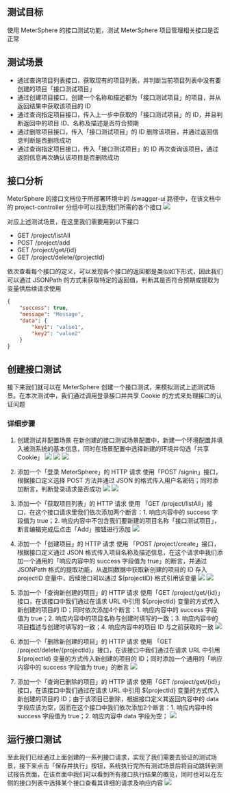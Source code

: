 ## 测试目标
使用 MeterSphere 的接口测试功能，测试 MeterSphere 项目管理相关接口是否正常

## 测试场景
- 通过查询项目列表接口，获取现有的项目列表，并判断当前项目列表中没有要创建的项目「接口测试项目」
- 通过创建项目接口，创建一个名称和描述都为「接口测试项目」的项目，并从返回结果中获取该项目的 ID
- 通过查询指定项目接口，传入上一步中获取的「接口测试项目」的 ID，并且判断返回中的项目 ID、名称及描述是否符合预期
- 通过删除项目接口，传入「接口测试项目」的 ID 删除该项目，并通过返回信息判断是否删除成功
- 通过查询指定项目接口，传入「接口测试项目」的 ID 再次查询该项目，通过返回信息再次确认该项目是否删除成功

## 接口分析
MeterSphere 的接口文档位于所部署环境中的 /swagger-ui 路径中，在该文档中的 project-controller 分组中可以找到我们所需的各个接口
![](../img/tutorial/api_testing/api_list.png)


对应上述测试场景，在这里我们需要用到以下接口

- GET /project/listAll
- POST /project/add
- GET /project/get/{id}
- GET /project/delete/{projectId}

依次查看每个接口的定义，可以发现各个接口的返回都是类似如下形式，因此我们可以通过 JSONPath 的方式来获取特定的返回值，判断其是否符合预期或提取为变量供后续请求使用
```json
{
	"success": true,
	"message": "Message",
	"data": {
		"key1": "value1",
		"key2": "value2"
	}
}
```

## 创建接口测试
接下来我们就可以在 MeterSphere 创建一个接口测试，来模拟测试上述测试场景。在本次测试中，我们通过调用登录接口并共享 Cookie 的方式来处理接口的认证问题

### 详细步骤
1. 创建测试并配置场景
在新创建的接口测试场景配置中，新建一个环境配置并填入被测系统的基本信息，同时在场景配置中选择新建的环境并勾选「共享 Cookie」
![](../img/tutorial/api_testing/api_testing_1_1.png)
![](../img/tutorial/api_testing/api_testing_1_2.png)
![](../img/tutorial/api_testing/api_testing_1_3.png)

2. 添加一个「登录 MeterSphere」的 HTTP 请求
使用「POST /signin」接口，根据接口定义选择 POST 方法并通过 JSON 的格式传入用户名密码；同时添加断言，判断登录请求是否成功
![](../img/tutorial/api_testing/api_testing_2_1.png)
![](../img/tutorial/api_testing/api_testing_2_2.png)

3. 添加一个「获取项目列表」的 HTTP 请求
使用 「GET /project/listAll」接口，在这个接口请求里我们依次添加两个断言：1. 响应内容中的 success 字段值为 true；2. 响应内容中不包含我们要新建的项目名称「接口测试项目」，断言编辑完成后点击「Add」按钮进行添加
![](../img/tutorial/api_testing/api_testing_3_1.png)

4. 添加一个「创建项目」的 HTTP 请求
使用 「POST /project/create」接口，根据接口定义通过 JSON 格式传入项目名称及描述信息，在这个请求中我们添加一个通用的「响应内容中的 success 字段值为 true」的断言，并通过 JSONPath 格式的提取功能，从返回数据中获取新创建的项目的 ID 存入 projectID 变量中，后续接口可以通过 ${projectID} 格式引用该变量
![](../img/tutorial/api_testing/api_testing_4_1.png)
![](../img/tutorial/api_testing/api_testing_4_2.png)

5. 添加一个「查询新创建的项目」的 HTTP 请求
使用「GET /project/get/{id}」接口，在该接口中我们通过在请求 URL 中引用 ${projectId} 变量的方式传入新创建的项目的 ID；同时依次添加4个断言：1. 响应内容中的 success 字段值为 true；2. 响应内容中的项目名称与创建时填写的一致；3. 响应内容中的项目描述与创建时填写的一致；4. 响应内容中的项目 ID 与之前获取的一致
![](../img/tutorial/api_testing/api_testing_5_1.png)

6. 添加一个「删除新创建的项目」的 HTTP 请求
使用 「GET /project/delete/{projectId}」接口，在该接口中我们通过在请求 URL 中引用 ${projectId} 变量的方式传入新创建的项目的 ID；同时添加一个通用的「响应内容中的 success 字段值为 true」的断言
![](../img/tutorial/api_testing/api_testing_6_1.png)

7. 添加一个「查询已删除的项目」的 HTTP 请求
使用「GET /project/get/{id}」接口，在该接口中我们通过在请求 URL 中引用 ${projectId} 变量的方式传入新创建的项目的 ID；由于该项目已删除，根据接口定义其返回内容中的 data 字段应该为空，因而在这个接口中我们依次添加2个断言：1. 响应内容中的 success 字段值为 true；2. 响应内容中 data 字段为空；
![](../img/tutorial/api_testing/api_testing_7_1.png)

## 运行接口测试
至此我们已经通过上面创建的一系列接口请求，实现了我们需要去验证的测试场景，接下来点击「保存并执行」按钮，系统执行完所有测试场景后将自动跳转到测试报告页面，在该页面中我们可以看到所有接口执行结果的概览，同时也可以在左侧的接口列表中选择某个接口查看其详细的请求及响应内容
![](../img/tutorial/api_testing/api_testing_report.png)
